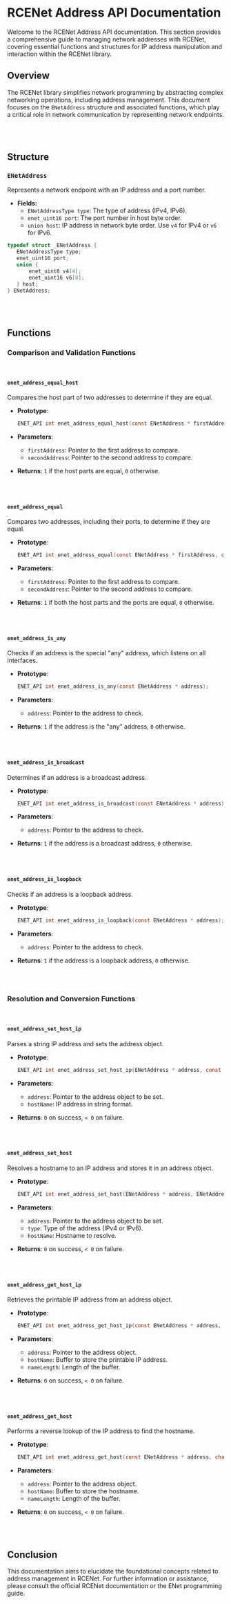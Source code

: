 # RCENet Address API Documentation

Welcome to the RCENet Address API documentation. This section provides a comprehensive guide to managing network addresses with RCENet, covering essential functions and structures for IP address manipulation and interaction within the RCENet library.

## Overview

The RCENet library simplifies network programming by abstracting complex networking operations, including address management. This document focuses on the `ENetAddress` structure and associated functions, which play a critical role in network communication by representing network endpoints.

<br /><br />


## Structure

### `ENetAddress`

Represents a network endpoint with an IP address and a port number.

- **Fields:**
  - `ENetAddressType type`: The type of address (IPv4, IPv6).
  - `enet_uint16 port`: The port number in host byte order.
  - `union host`: IP address in network byte order. Use `v4` for IPv4 or `v6` for IPv6.

```c
typedef struct _ENetAddress {
   ENetAddressType type;
   enet_uint16 port;
   union {
       enet_uint8 v4[4];
       enet_uint16 v6[8];
   } host;
} ENetAddress;
```

<br /><br />


## Functions

### Comparison and Validation Functions
<br />

#### `enet_address_equal_host`
Compares the host part of two addresses to determine if they are equal.

- **Prototype**:
  ```c
  ENET_API int enet_address_equal_host(const ENetAddress * firstAddress, const ENetAddress * secondAddress);
  ```

- **Parameters**:
  - `firstAddress`: Pointer to the first address to compare.
  - `secondAddress`: Pointer to the second address to compare.

- **Returns**: `1` if the host parts are equal, `0` otherwise.

<br /><br />

#### `enet_address_equal`
Compares two addresses, including their ports, to determine if they are equal.

- **Prototype**:
  ```c
  ENET_API int enet_address_equal(const ENetAddress * firstAddress, const ENetAddress * secondAddress);
  ```

- **Parameters**:
  - `firstAddress`: Pointer to the first address to compare.
  - `secondAddress`: Pointer to the second address to compare.

- **Returns**: `1` if both the host parts and the ports are equal, `0` otherwise.

<br /><br />

#### `enet_address_is_any`
Checks if an address is the special "any" address, which listens on all interfaces.

- **Prototype**:
  ```c
  ENET_API int enet_address_is_any(const ENetAddress * address);
  ```

- **Parameters**:
  - `address`: Pointer to the address to check.

- **Returns**: `1` if the address is the "any" address, `0` otherwise.

<br /><br />

#### `enet_address_is_broadcast`
Determines if an address is a broadcast address.

- **Prototype**:
  ```c
  ENET_API int enet_address_is_broadcast(const ENetAddress * address);
  ```

- **Parameters**:
  - `address`: Pointer to the address to check.

- **Returns**: `1` if the address is a broadcast address, `0` otherwise.

<br /><br />

#### `enet_address_is_loopback`
Checks if an address is a loopback address.

- **Prototype**:
  ```c
  ENET_API int enet_address_is_loopback(const ENetAddress * address);
  ```

- **Parameters**:
  - `address`: Pointer to the address to check.

- **Returns**: `1` if the address is a loopback address, `0` otherwise.

<br /><br />

### Resolution and Conversion Functions
<br />

#### `enet_address_set_host_ip`
Parses a string IP address and sets the address object.

- **Prototype**:
  ```c
  ENET_API int enet_address_set_host_ip(ENetAddress * address, const char * hostName);
  ```

- **Parameters**:
  - `address`: Pointer to the address object to be set.
  - `hostName`: IP address in string format.

- **Returns**: `0` on success, `< 0` on failure.

<br /><br />


#### `enet_address_set_host`
Resolves a hostname to an IP address and stores it in an address object.

- **Prototype**:
  ```c
  ENET_API int enet_address_set_host(ENetAddress * address, ENetAddressType type, const char * hostName);
  ```

- **Parameters**:
  - `address`: Pointer to the address object to be set.
  - `type`: Type of the address (IPv4 or IPv6).
  - `hostName`: Hostname to resolve.

- **Returns**: `0` on success, `< 0` on failure.

<br /><br />


#### `enet_address_get_host_ip`
Retrieves the printable IP address from an address object.

- **Prototype**:
  ```c
  ENET_API int enet_address_get_host_ip(const ENetAddress * address, char * hostName, size_t nameLength);
  ```

- **Parameters**:
  - `address`: Pointer to the address object.
  - `hostName`: Buffer to store the printable IP address.
  - `nameLength`: Length of the buffer.

- **Returns**: `0` on success, `< 0` on failure.

<br /><br />


#### `enet_address_get_host`
Performs a reverse lookup of the IP address to find the hostname.

- **Prototype**:
  ```c
  ENET_API int enet_address_get_host(const ENetAddress * address, char * hostName, size_t nameLength);
  ```

- **Parameters**:
  - `address`: Pointer to the address object.
  - `hostName`: Buffer to store the hostname.
  - `nameLength`: Length of the buffer.

- **Returns**: `0` on success, `< 0` on failure.

<br /><br />


## Conclusion

This documentation aims to elucidate the foundational concepts related to address management in RCENet. For further information or assistance, please consult the official RCENet documentation or the ENet programming guide.